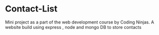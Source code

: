 # Contact-List
Mini project as a part of the web development course by Coding Ninjas. A website build using express , node and mongo DB to store contacts
